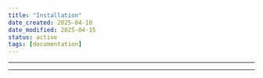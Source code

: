 ```yaml
---
title: "Installation"
date_created: 2025-04-10
date_modified: 2025-04-15
status: active
tags: [documentation]
---
```


---

---


